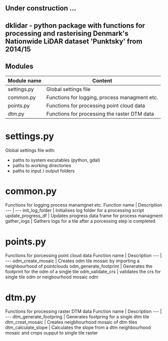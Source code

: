 ## Under construction ...
## dklidar - python package with functions for processing and rasterising Denmark's Nationwide LiDAR dataset 'Punktsky' from 2014/15

## Modules
Module name | Content
--- | ---
settings.py | Global settings file
common.py | Functions for logging, process managment etc.
points.py | Functions for processing point cloud data
dtm.py |  Functions for processing the raster DTM data 

# settings.py
Global settings file with:
- paths to system excutables (python, gdal)
- paths to working directories
- paths to input / output folders

# common.py
Functions for logging process manamgnet etc.
Function name | Description
--- | ---
init_log_folder | Initialises log folder for a processing script
update_progress_df | Updates progress data frame for process managment
gather_logs | Gathers logs for a tile after a porcessing step is completed

# points.py
Functions for porcessing point cloud data
Function name | Description
--- | ---
odm_create_mosaic | Creates odm tile mosaic by importing a neighbourhood of pointclouds
odm_generate_footprint | Generates the footprint for the odm of a single tile
odm_validate_crs | validates the crs for single tile odm or neigbourhood mosaic odm

# dtm.py
Functions for processing raster DTM data
Function name | Description
--- | ---
dtm_generate_footpring | Generates footpring for a single dtm tile
dtm_creat_mosaic | Creates neigbhourhood mosaic of dtm tiles
dtm_calculate_slope | Calculates the slope from a dtm neighbourhood mosaic and crops oupput to single tile raster
